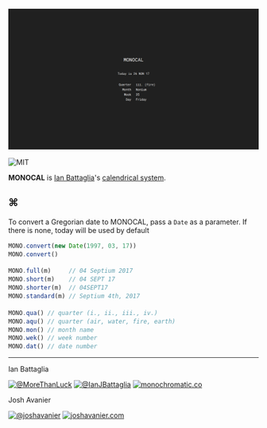 [![Screenshot](img/screenshot.png)](https://joshavanier.github.io/monocal/)

![MIT](https://joshavanier.github.io/badges/svg/mit.svg)

**MONOCAL** is [Ian Battaglia](https://twitter.com/IanJBattaglia)'s [calendrical system](https://monochromatic.co/metachromatic/index/2017/1/16/monocal-1?rq=monocal).

## ⌘

To convert a Gregorian date to MONOCAL, pass a `Date` as a parameter. If there is none, today will be used by default

```js
MONO.convert(new Date(1997, 03, 17))
MONO.convert()

MONO.full(m)     // 04 Septium 2017
MONO.short(m)    // 04 SEPT 17
MONO.shorter(m)  // 04SEPT17
MONO.standard(m) // Septium 4th, 2017

MONO.qua() // quarter (i., ii., iii., iv.)
MONO.aqu() // quarter (air, water, fire, earth)
MONO.mon() // month name
MONO.wek() // week number
MONO.dat() // date number
```

---

Ian Battaglia

[![@MoreThanLuck](https://joshavanier.github.io/badges/svg/github.svg)](https://github.com/MoreThanLuck) [![@IanJBattaglia](https://joshavanier.github.io/badges/svg/twitter.svg)](https://twitter.com/IanJBattaglia) [![monochromatic.co](https://joshavanier.github.io/badges/svg/website.svg)](https://monochromatic.co)

Josh Avanier

[![@joshavanier](https://joshavanier.github.io/badges/svg/twitter.svg)](https://twitter.com/joshavanier) [![joshavanier.com](https://joshavanier.github.io/badges/svg/website.svg)](https://joshavanier.com)
